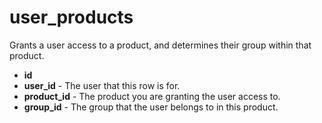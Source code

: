 # user_products

Grants a user access to a product, and determines their group within that product.

- **id**
- **user_id** - The user that this row is for.
- **product_id** - The product you are granting the user access to.
- **group_id** - The group that the user belongs to in this product.